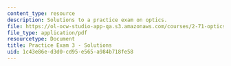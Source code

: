 ```yaml
---
content_type: resource
description: Solutions to a practice exam on optics.
file: https://ol-ocw-studio-app-qa.s3.amazonaws.com/courses/2-71-optics-spring-2009/1c43e86ed3d0cd95e565a984b718fe58_MIT2_71S09_practice3_sol.pdf
file_type: application/pdf
resourcetype: Document
title: Practice Exam 3 - Solutions
uid: 1c43e86e-d3d0-cd95-e565-a984b718fe58
---
```

